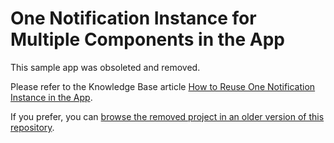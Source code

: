 # One Notification Instance for Multiple Components in the App

This sample app was obsoleted and removed.

Please refer to the Knowledge Base article [How to Reuse One Notification Instance in the App](https://docs.telerik.com/blazor-ui/knowledge-base/notification-single-app-instance).

If you prefer, you can [browse the removed project in an older version of this repository](https://github.com/telerik/blazor-ui/tree/662bdb9e6dba64a11503a6a9c62cd3f357377aec/notification/single-instance-per-app).
